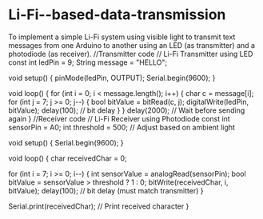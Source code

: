 # Li-Fi--based-data-transmission
To implement a simple Li-Fi system using visible light to transmit text messages from one Arduino to another using an LED (as transmitter) and a photodiode (as receiver).
//Transmitter code
// Li-Fi Transmitter using LED
const int ledPin = 9;
String message = "HELLO";

void setup() {
  pinMode(ledPin, OUTPUT);
  Serial.begin(9600);
}

void loop() {
  for (int i = 0; i < message.length(); i++) {
    char c = message[i];
    for (int j = 7; j >= 0; j--) {
      bool bitValue = bitRead(c, j);
      digitalWrite(ledPin, bitValue);
      delay(100); // bit delay
    }
  }
  delay(2000); // Wait before sending again
}
//Receiver code
// Li-Fi Receiver using Photodiode
const int sensorPin = A0;
int threshold = 500; // Adjust based on ambient light

void setup() {
  Serial.begin(9600);
}

void loop() {
  char receivedChar = 0;

  for (int i = 7; i >= 0; i--) {
    int sensorValue = analogRead(sensorPin);
    bool bitValue = sensorValue > threshold ? 1 : 0;
    bitWrite(receivedChar, i, bitValue);
    delay(100); // bit delay (must match transmitter)
  }

  Serial.print(receivedChar); // Print received character
}
